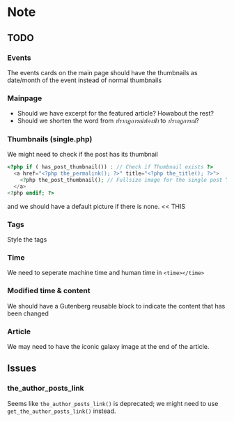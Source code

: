 # Note

## TODO

### Events

The events cards on the main page should have the thumbnails as date/month of the event instead of normal thumbnails

### Mainpage

- Should we have excerpt for the featured article? Howabout the rest?
- Should we shorten the word from *ปรากฏการณ์ท้องฟ้า* to *ปรากฏการณ์*?

### Thumbnails (single.php)

We might need to check if the post has its thumbnail

```php
<?php if ( has_post_thumbnail()) : // Check if Thumbnail exists ?>
  <a href="<?php the_permalink(); ?>" title="<?php the_title(); ?>">
    <?php the_post_thumbnail(); // Fullsize image for the single post ?>
  </a>
<?php endif; ?>
```

and we should have a default picture if there is none. << THIS

### Tags

Style the tags

### Time

We need to seperate machine time and human time in `<time></time>`

### Modified time & content

We should have a Gutenberg reusable block to indicate the content that has been changed

### Article

We may need to have the iconic galaxy image at the end of the article.

## Issues

### the_author_posts_link

Seems like `the_author_posts_link()` is deprecated; we might need to use `get_the_author_posts_link()` instead.
